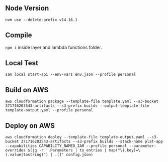 ## Node Version
`nvm use --delete-prefix v14.16.1`

## Compile
`npm i` inside layer and lambda functions folder.

## Local Test
`sam local start-api --env-vars env.json --profile personal`


## Build on AWS

`aws cloudformation package --template-file template.yaml --s3-bucket 371716203543-artifacts --s3-prefix builds --output-template-file template-output.yaml --profile personal`
## Deploy on AWS

`aws cloudformation deploy --template-file template-output.yaml --s3-bucket 371716203543-artifacts --s3-prefix builds --stack-name plat-app --capabilities CAPABILITY_NAMED_IAM --profile personal --parameter-overrides $(jq -r '.Parameters | to_entries | map("\(.key)=\(.value|tostring)") | .[]' config.json)`